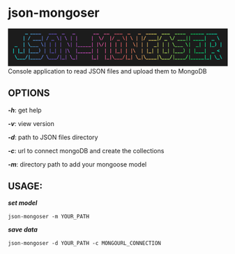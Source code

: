 # json-mongoser
![image](https://raw.githubusercontent.com/alejogonza/json-mongoser/main/images/image.png)    
Console application to read JSON files and upload them to MongoDB
## OPTIONS

***-h***: get help

***-v***: view version

***-d***: path to JSON files directory

***-c***: url to connect mongoDB and create the collections

***-m***: directory path to add your mongoose model

## USAGE:
***set model***
```
json-mongoser -m YOUR_PATH
```
***save data***
```
json-mongoser -d YOUR_PATH -c MONGOURL_CONNECTION
```